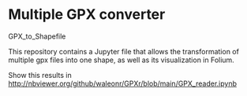 # Multiple GPX converter
 
GPX_to_Shapefile

This repository contains a Jupyter file that allows the transformation of multiple gpx files into one shape, as well as its visualization in Folium.

Show this results in 
http://nbviewer.org/github/waleonr/GPXr/blob/main/GPX_reader.ipynb
